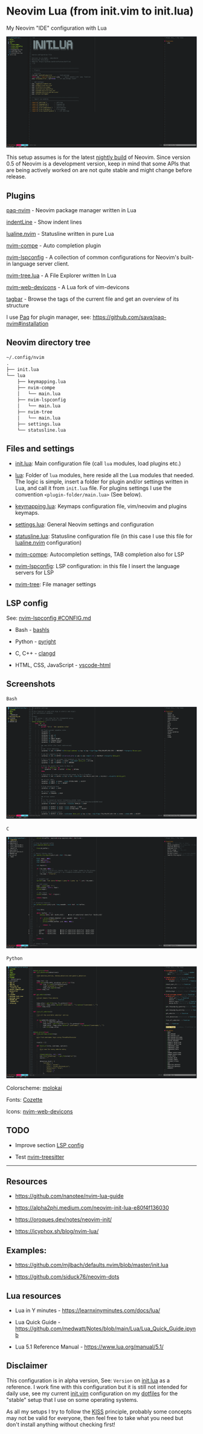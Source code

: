 # Neovim Lua (from init.vim to init.lua)

My Neovim "IDE" configuration with Lua

![.](img/screenshot-1.png)

This setup assumes is for the latest [nightly build](https://github.com/neovim/neovim/releases/tag/nightly) of Neovim. Since version 0.5 of Neovim is a development version, keep in mind that some APIs that are being actively worked on are not quite stable and might change before release.

## Plugins

[paq-nvim](https://github.com/savq/paq-nvim) - Neovim package manager written in Lua

[indentLine](https://github.com/Yggdroot/indentLine) - Show indent lines

[lualine.nvim](https://github.com/hoob3rt/lualine.nvim) - Statusline written in pure Lua

[nvim-compe](https://github.com/hrsh7th/nvim-compe) - Auto completion plugin

[nvim-lspconfig](https://github.com/neovim/nvim-lspconfig) - A collection of common configurations for Neovim's built-in language server client.

[nvim-tree.lua](https://github.com/kyazdani42/nvim-tree.lua) - A File Explorer written In Lua

[nvim-web-devicons](https://github.com/kyazdani42/nvim-web-devicons) - A Lua fork of vim-devicons

[tagbar](https://github.com/preservim/tagbar) - Browse the tags of the current file and get an overview of its structure


I use [Paq](https://github.com/savq/paq-nvim) for plugin manager, see: https://github.com/savq/paq-nvim#installation

## Neovim directory tree
```
~/.config/nvim
.
├── init.lua
└── lua
    ├── keymapping.lua
    ├── nvim-compe
    │   └── main.lua
    ├── nvim-lspconfig
    │   └── main.lua
    ├── nvim-tree
    │   └── main.lua
    ├── settings.lua
    └── statusline.lua
```

## Files and settings

* [init.lua](nvim/init.lua): Main configuration file (call `lua` modules, load plugins etc.)

* [lua](nvim/lua): Folder of `lua` modules, here reside all the Lua modules that needed. The logic is simple, insert a folder for plugin and/or settings written in Lua, and call it from `init.lua` file.  For plugins settings I use the convention `<plugin-folder/main.lua>` (See below).

* [keymapping.lua](nvim/lua/keymapping.lua): Keymaps configuration file, vim/neovim and plugins keymaps.

* [settings.lua](nvim/lua/settings.lua): General Neovim settings and configuration

* [statusline.lua](nvim/lua/statusline.lua): Statusline configuration file (in this case I use this file for [lualine.nvim](https://github.com/hoob3rt/lualine.nvim) configuration)

* [nvim-compe](nvim/lua/nvim-compe/main.lua): Autocompletion settings, TAB completion also for LSP

* [nvim-lspconfig](nvim/lua/nvim-lspconfig/main.lua): LSP configuration: in this file I insert the language servers for LSP

* [nvim-tree](nvim/lua/nvim-tree/main.lua): File manager settings

## LSP config

See: [nvim-lspconfig #CONFIG.md](https://github.com/neovim/nvim-lspconfig/blob/master/CONFIG.md)

* Bash - [bashls](https://github.com/bash-lsp/bash-language-server)

* Python - [pyright](https://github.com/neovim/nvim-lspconfig/blob/master/CONFIG.md#bashls)

* C, C++ - [clangd](https://github.com/neovim/nvim-lspconfig/blob/master/CONFIG.md#clangd)

* HTML, CSS, JavaScript - [vscode-html](https://github.com/neovim/nvim-lspconfig/blob/master/CONFIG.md#ht)

## Screenshots

`Bash`

![.](img/screenshot-2.png)

`C`

![.](img/screenshot-3.png)

`Python`

![.](img/screenshot-4.png)

Colorscheme: [molokai](https://github.com/tomasr/molokai)

Fonts: [Cozette](https://github.com/slavfox/Cozette)

Icons: [nvim-web-devicons](https://github.com/kyazdani42/nvim-web-devicons)

## TODO

* Improve section [LSP config](#lsp-config)

* Test [nvim-treesitter](https://github.com/nvim-treesitter/nvim-treesitter)
---

## Resources

* https://github.com/nanotee/nvim-lua-guide

* https://alpha2phi.medium.com/neovim-init-lua-e80f4f136030

* https://oroques.dev/notes/neovim-init/

* https://icyphox.sh/blog/nvim-lua/

## Examples:

* https://github.com/mjlbach/defaults.nvim/blob/master/init.lua

* https://github.com/siduck76/neovim-dots

## Lua resources

* Lua in Y minutes - https://learnxinyminutes.com/docs/lua/

* Lua Quick Guide - https://github.com/medwatt/Notes/blob/main/Lua/Lua_Quick_Guide.ipynb

* Lua 5.1 Reference Manual - https://www.lua.org/manual/5.1/

## Disclaimer

This configuration is in alpha version, See: `Version` on [init.lua](nvim/init.lua) as a reference.
I work fine with this configuration but it is still not intended for daily use, see my current [init.vim](https://github.com/brainfucksec/dotfiles/blob/master/.config/nvim/init.vim) configuration on my
[dotfiles](https://github.com/brainfucksec/dotfiles) for the "stable" setup that I use on some operating systems.

As all my setups I try to follow the [KISS](https://en.wikipedia.org/wiki/KISS_principle) principle, probably some concepts may not be valid for everyone, then feel free to take what you need but don't install anything without checking first!
